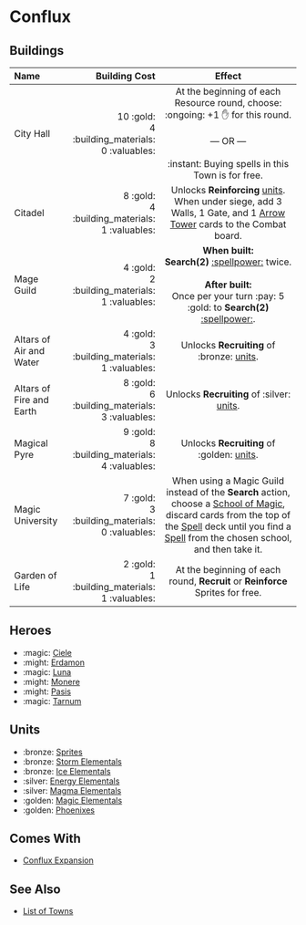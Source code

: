 # Conflux

## Buildings

| Name | Building Cost | Effect |
| :--- | ---: | :---: |
| City Hall | 10 :gold:<br>4 :building_materials:<br>0 :valuables: | At the beginning of each Resource round, choose:<br>:ongoing:️ +1 :hand: for this round.<br><br>— OR —<br><br>:instant: Buying spells in this Town is for free. |
| Citadel | 8 :gold:<br>4 :building_materials:<br>1 :valuables: | Unlocks **Reinforcing** [units](#units). When under siege, add 3 Walls, 1 Gate, and 1 [Arrow Tower](../units/arrow_tower.md) cards to the Combat board. |
| Mage Guild | 4 :gold:<br>2 :building_materials:<br>1 :valuables: | **When built:**<br>**Search(2)** [:spellpower:](../spells/index.md) twice.<br><br>**After built:**<br>Once per your turn :pay: 5 :gold: to **Search(2)** [:spellpower:](../spells/index.md). |
| Altars of Air and Water | 4 :gold:<br>3 :building_materials:<br>1 :valuables: | Unlocks **Recruiting** of :bronze: [units](#units). |
| Altars of Fire and Earth | 8 :gold:<br>6 :building_materials:<br>3 :valuables: | Unlocks **Recruiting** of :silver: [units](#units). |
| Magical Pyre | 9 :gold:<br>8 :building_materials:<br>4 :valuables: | Unlocks **Recruiting** of :golden: [units](#units). |
| Magic University | 7 :gold:<br>3 :building_materials:<br>0 :valuables: | When using a Magic Guild instead of the **Search** action, choose a [School of Magic](../spells/index.md), discard cards from the top of the [Spell](../spells/index.md) deck until you find a [Spell](../spells/index.md) from the chosen school, and then take it. |
| Garden of Life | 2 :gold:<br>1 :building_materials:<br>1 :valuables: | At the beginning of each round, **Recruit** or **Reinforce** Sprites for free. |


## Heroes

- :magic: [Ciele](../heroes/ciele.md) 
- :might: [Erdamon](../heroes/erdamon.md) 
- :magic: [Luna](../heroes/luna.md) 
- :might: [Monere](../heroes/monere.md) 
- :might: [Pasis](../heroes/pasis.md) 
- :magic: [Tarnum](../heroes/tarnum_conflux.md) 


## Units

- :bronze: [Sprites](../units/sprites.md)
- :bronze: [Storm Elementals](../units/storm_elementals.md)
- :bronze: [Ice Elementals](../units/ice_elementals.md)
- :silver: [Energy Elementals](../units/energy_elementals.md)
- :silver: [Magma Elementals](../units/magma_elementals.md)
- :golden: [Magic Elementals](../units/magic_elementals.md)
- :golden: [Phoenixes](../units/phoenixes.md)


## Comes With

- [Conflux Expansion](../content/conflux_expansion.md)


## See Also

- [List of Towns](../towns/index.md)